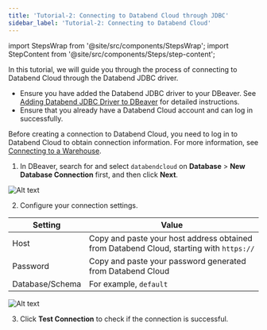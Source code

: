 ```yaml
---
title: 'Tutorial-2: Connecting to Databend Cloud through JDBC'
sidebar_label: 'Tutorial-2: Connecting to Databend Cloud'
---
```

import StepsWrap from '@site/src/components/StepsWrap';
import StepContent from '@site/src/components/Steps/step-content';

In this tutorial, we will guide you through the process of connecting to Databend Cloud through the Databend JDBC driver.

<StepsWrap>
<StepContent number="0" title="Before You Start">

- Ensure you have added the Databend JDBC driver to your DBeaver. See [Adding Databend JDBC Driver to DBeaver](index.md#adding-databend-jdbc-driver-to-dbeaver) for detailed instructions.
- Ensure that you already have a Databend Cloud account and can log in successfully.

</StepContent>
<StepContent number="1" title="Create Connection">

Before creating a connection to Databend Cloud, you need to log in to Databend Cloud to obtain connection information. For more information, see [Connecting to a Warehouse](../../20-cloud/02-using-databend-cloud/00-warehouses.md#connecting).

1. In DBeaver, search for and select `databendcloud` on **Database** > **New Database Connection** first, and then click **Next**.

![Alt text](@site/static/img/documents/develop/jdbc-select-driver.png)

2. Configure your connection settings.

| Setting         | Value                                                                                   |
|-----------------|-----------------------------------------------------------------------------------------|
| Host            | Copy and paste your host address obtained from Databend Cloud, starting with `https://` |
| Password        | Copy and paste your password generated from Databend Cloud                              |
| Database/Schema | For example, `default`                                                                  |

![Alt text](@site/static/img/documents/develop/jdbc-connect.png)

3. Click **Test Connection** to check if the connection is successful.

</StepContent>
</StepsWrap>